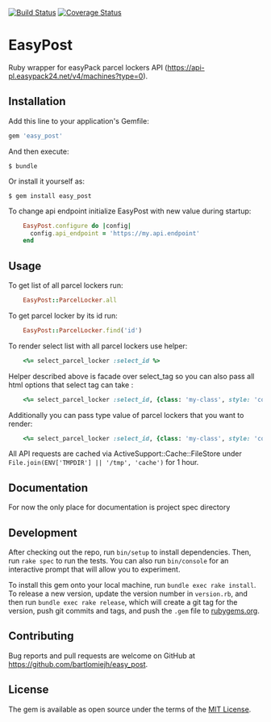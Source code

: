 [![Build Status](https://travis-ci.org/bartlomiejh/easy_post.svg)](https://travis-ci.org/bartlomiejh/easy_post)
[![Coverage Status](https://coveralls.io/repos/bartlomiejh/easy_post/badge.svg?branch=master&service=github)](https://coveralls.io/github/bartlomiejh/easy_post?branch=master)

# EasyPost

Ruby wrapper for easyPack parcel lockers API (https://api-pl.easypack24.net/v4/machines?type=0).

## Installation

Add this line to your application's Gemfile:

```ruby
gem 'easy_post'
```

And then execute:

    $ bundle

Or install it yourself as:

    $ gem install easy_post

To change api endpoint initialize EasyPost with new value during startup:
```ruby
    EasyPost.configure do |config|
      config.api_endpoint = 'https://my.api.endpoint'
    end
```

## Usage

To get list of all parcel lockers run:
```ruby
    EasyPost::ParcelLocker.all
```

To get parcel locker by its id run:
```ruby
    EasyPost::ParcelLocker.find('id')
```

To render select list with all parcel lockers use helper:
```ruby
    <%= select_parcel_locker :select_id %>
```
Helper described above is facade over select_tag so you can also pass all html options that select tag can take :
```ruby
    <%= select_parcel_locker :select_id, {class: 'my-class', style: 'color: red;'} %>
```
Additionally you can pass type value of parcel lockers that you want to render:
```ruby
    <%= select_parcel_locker :select_id, {class: 'my-class', style: 'color: red;'}, type_value %>
```

All API requests are cached via ActiveSupport::Cache::FileStore under `File.join(ENV['TMPDIR'] || '/tmp', 'cache')` for 1 hour.

## Documentation

For now the only place for documentation is project spec directory

## Development

After checking out the repo, run `bin/setup` to install dependencies. Then, run `rake spec` to run the tests. You can also run `bin/console` for an interactive prompt that will allow you to experiment.

To install this gem onto your local machine, run `bundle exec rake install`. To release a new version, update the version number in `version.rb`, and then run `bundle exec rake release`, which will create a git tag for the version, push git commits and tags, and push the `.gem` file to [rubygems.org](https://rubygems.org).

## Contributing

Bug reports and pull requests are welcome on GitHub at https://github.com/bartlomiejh/easy_post.


## License

The gem is available as open source under the terms of the [MIT License](http://opensource.org/licenses/MIT).

